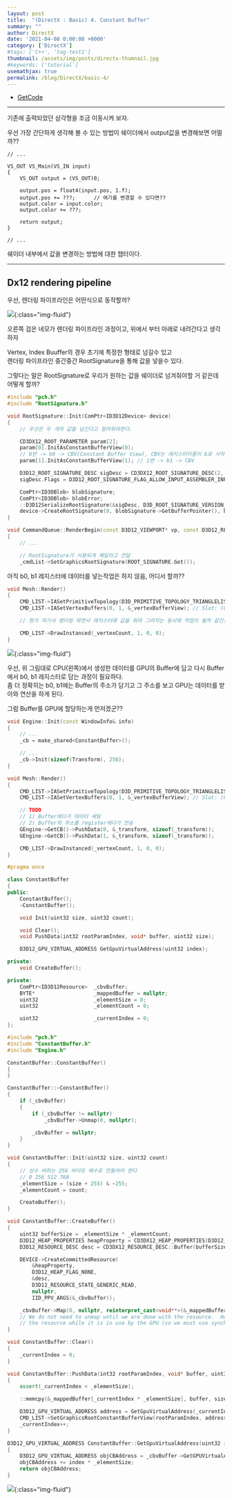 ```yaml
---
layout: post
title:  "(DirectX : Basic) 4. Constant Buffer"
summary: ""
author: DirectX
date: '2021-04-08 0:00:00 +0000'
category: ['DirectX']
#tags: ['C++', 'tag-test1']
thumbnail: /assets/img/posts/directx-thumnail.jpg
#keywords: ['tutorial']
usemathjax: true
permalink: /blog/DirectX/basic-4/
---
```


* [GetCode](https://github.com/EasyCoding-7/DirectX-Basic/tree/master/4)

---

기존에 출력되었던 삼각형을 조금 이동시켜 보자.

우선 가장 간단하게 생각해 볼 수 있는 방법이 쉐이더에서 output값을 변경해보면 어떨까??

```
// ...

VS_OUT VS_Main(VS_IN input)
{
    VS_OUT output = (VS_OUT)0;

    output.pos = float4(input.pos, 1.f);
    output.pos += ???;		// 여기를 변경할 수 있다면??
    output.color = input.color;
    output.color += ???;

    return output;
}

// ...
```

쉐이더 내부에서 값을 변경하는 방법에 대한 챕터이다.

---

## Dx12 rendering pipeline

우선, 렌더링 파이프라인은 어떤식으로 동작할까?

![](/assets/img/posts/directx/basic-4-1.png){:class="img-fluid"}

오른쪽 검은 네모가 렌더링 파이프라인 과정이고, 위에서 부터 아래로 내려간다고 생각하자<br>

Vertex, Index Buuffer의 경우 초기에 특정한 형태로 넘길수 있고<br>
렌더링 파이프라인 중간중간 RootSignature을 통해 값을 넣을수 있다.<br>

그렇다는 말은 RootSignature로 우리가 원하는 값을 쉐이더로 넘겨줘야할 거 같은데 어떻게 할까?

```cpp
#include "pch.h"
#include "RootSignature.h"

void RootSignature::Init(ComPtr<ID3D12Device> device)
{
	// 우선은 두 개의 값을 넘긴다고 알려줘야한다.

	CD3DX12_ROOT_PARAMETER param[2];
	param[0].InitAsConstantBufferView(0); 
	// 0번 -> b0 -> CBV(Constant Buffer View), CBV는 레지스터이름이 b로 시작함
	param[1].InitAsConstantBufferView(1); // 1번 -> b1 -> CBV

	D3D12_ROOT_SIGNATURE_DESC sigDesc = CD3DX12_ROOT_SIGNATURE_DESC(2, param);
	sigDesc.Flags = D3D12_ROOT_SIGNATURE_FLAG_ALLOW_INPUT_ASSEMBLER_INPUT_LAYOUT; // 입력 조립기 단계

	ComPtr<ID3DBlob> blobSignature;
	ComPtr<ID3DBlob> blobError;
	::D3D12SerializeRootSignature(&sigDesc, D3D_ROOT_SIGNATURE_VERSION_1, &blobSignature, &blobError);
	device->CreateRootSignature(0, blobSignature->GetBufferPointer(), blobSignature->GetBufferSize(), IID_PPV_ARGS(&_signature));
}
```

```cpp
void CommandQueue::RenderBegin(const D3D12_VIEWPORT* vp, const D3D12_RECT* rect)
{
	// ...

	// RootSignature가 사용되게 해달라고 전달
	_cmdList->SetGraphicsRootSignature(ROOT_SIGNATURE.Get());
```

아직 b0, b1 레지스터에 데이터를 넣는작업은 하지 않음, 어디서 할까??

```cpp
void Mesh::Render()
{
	CMD_LIST->IASetPrimitiveTopology(D3D_PRIMITIVE_TOPOLOGY_TRIANGLELIST);
	CMD_LIST->IASetVertexBuffers(0, 1, &_vertexBufferView); // Slot: (0~15)

	// 뭔가 여기서 렌더링 하면서 레지스터에 값을 줘야 그려지는 동시에 작업이 될꺼 같긴한데...

	CMD_LIST->DrawInstanced(_vertexCount, 1, 0, 0);
}
```

![](/assets/img/posts/directx/basic-4-3.png){:class="img-fluid"}

우선, 위 그림대로 CPU(왼쪽)에서 생성한 데이터를 GPU의 Buffer에 담고 다시 Buffer에서 b0, b1 레지스터로 담는 과정이 필요하다.<br>
좀 더 정확히는 b0, b1에는 Buffer의 주소가 담기고 그 주소를 보고 GPU는 데이터를 받아와 연산을 하게 된다.

그럼 Buffer를 GPU에 할당하는게 먼저겠군??

```cpp
void Engine::Init(const WindowInfo& info)
{
	// ...
	_cb = make_shared<ConstantBuffer>();

	// ...
	_cb->Init(sizeof(Transform), 256);
}
```

```cpp
void Mesh::Render()
{
	CMD_LIST->IASetPrimitiveTopology(D3D_PRIMITIVE_TOPOLOGY_TRIANGLELIST);
	CMD_LIST->IASetVertexBuffers(0, 1, &_vertexBufferView); // Slot: (0~15)

	// TODO
	// 1) Buffer에다가 데이터 세팅
	// 2) Buffer의 주소를 register에다가 전송
	GEngine->GetCB()->PushData(0, &_transform, sizeof(_transform));
	GEngine->GetCB()->PushData(1, &_transform, sizeof(_transform));

	CMD_LIST->DrawInstanced(_vertexCount, 1, 0, 0);
}
```

```cpp
#pragma once

class ConstantBuffer
{
public:
	ConstantBuffer();
	~ConstantBuffer();

	void Init(uint32 size, uint32 count);

	void Clear();
	void PushData(int32 rootParamIndex, void* buffer, uint32 size);

	D3D12_GPU_VIRTUAL_ADDRESS GetGpuVirtualAddress(uint32 index);

private:
	void CreateBuffer();

private:
	ComPtr<ID3D12Resource>	_cbvBuffer;
	BYTE*					_mappedBuffer = nullptr;
	uint32					_elementSize = 0;
	uint32					_elementCount = 0;

	uint32					_currentIndex = 0;
};
```

```cpp
#include "pch.h"
#include "ConstantBuffer.h"
#include "Engine.h"

ConstantBuffer::ConstantBuffer()
{
}

ConstantBuffer::~ConstantBuffer()
{
	if (_cbvBuffer)
	{
		if (_cbvBuffer != nullptr)
			_cbvBuffer->Unmap(0, nullptr);

		_cbvBuffer = nullptr;
	}
}

void ConstantBuffer::Init(uint32 size, uint32 count)
{
	// 상수 버퍼는 256 바이트 배수로 만들어야 한다
	// 0 256 512 768
	_elementSize = (size + 255) & ~255;
	_elementCount = count;

	CreateBuffer();
}

void ConstantBuffer::CreateBuffer()
{
	uint32 bufferSize = _elementSize * _elementCount;
	D3D12_HEAP_PROPERTIES heapProperty = CD3DX12_HEAP_PROPERTIES(D3D12_HEAP_TYPE_UPLOAD);
	D3D12_RESOURCE_DESC desc = CD3DX12_RESOURCE_DESC::Buffer(bufferSize);

	DEVICE->CreateCommittedResource(
		&heapProperty,
		D3D12_HEAP_FLAG_NONE,
		&desc,
		D3D12_RESOURCE_STATE_GENERIC_READ,
		nullptr,
		IID_PPV_ARGS(&_cbvBuffer));

	_cbvBuffer->Map(0, nullptr, reinterpret_cast<void**>(&_mappedBuffer));
	// We do not need to unmap until we are done with the resource.  However, we must not write to
	// the resource while it is in use by the GPU (so we must use synchronization techniques).
}

void ConstantBuffer::Clear()
{
	_currentIndex = 0;
}

void ConstantBuffer::PushData(int32 rootParamIndex, void* buffer, uint32 size)
{
	assert(_currentIndex < _elementSize);

	::memcpy(&_mappedBuffer[_currentIndex * _elementSize], buffer, size);

	D3D12_GPU_VIRTUAL_ADDRESS address = GetGpuVirtualAddress(_currentIndex);
	CMD_LIST->SetGraphicsRootConstantBufferView(rootParamIndex, address);
	_currentIndex++;
}

D3D12_GPU_VIRTUAL_ADDRESS ConstantBuffer::GetGpuVirtualAddress(uint32 index)
{
	D3D12_GPU_VIRTUAL_ADDRESS objCBAddress = _cbvBuffer->GetGPUVirtualAddress();
	objCBAddress += index * _elementSize;
	return objCBAddress;
}
```

![](/assets/img/posts/directx/basic-4-2.png){:class="img-fluid"}